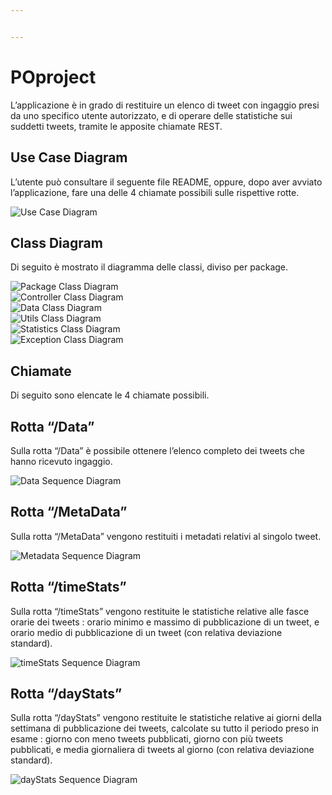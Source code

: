 ```yaml
---


---
```


<h1 id="poproject">POproject</h1>
<p>L’applicazione è in grado di restituire un elenco di tweet con ingaggio presi da uno specifico utente autorizzato, e di operare delle statistiche sui suddetti tweets, tramite le apposite chiamate REST.</p>
<h2 id="use-case-diagram">Use Case Diagram</h2>
<p>L’utente può consultare il seguente file README, oppure, dopo aver avviato l’applicazione, fare una delle 4 chiamate possibili sulle rispettive rotte.</p>
<p><img src="https://github.com/ValerioDAngelo/POproject/blob/master/UML/POprojectModel%20Use%20Case%20Diagram.jpg" alt="Use Case Diagram"></p>
<h2 id="class-diagram">Class Diagram</h2>
<p>Di seguito è mostrato il diagramma delle classi, diviso per package.</p>
<p><img src="https://github.com/ValerioDAngelo/POproject/blob/master/UML/POprojectModel%20Package%20Class%20Diagram.png" alt="Package Class Diagram"><br>
<img src="https://github.com/ValerioDAngelo/POproject/blob/master/UML/POprojectModel%20Controller%20Class%20Diagram.jpg" alt="Controller Class Diagram"><br>
<img src="https://github.com/ValerioDAngelo/POproject/blob/master/UML/POprojectModel%20Data%20Class%20Diagram.png" alt="Data Class Diagram"><br>
<img src="https://github.com/ValerioDAngelo/POproject/blob/master/UML/POprojectModel%20utils%20Class%20Diagram.jpg" alt="Utils Class Diagram"><br>
<img src="https://github.com/ValerioDAngelo/POproject/blob/master/UML/POprojectModel%20statistics%20Class%20Diagram.jpg" alt="Statistics Class Diagram"><br>
<img src="https://github.com/ValerioDAngelo/POproject/blob/master/UML/POprojectModel%20exception%20Class%20Diagram.png" alt="Exception Class Diagram"></p>
<h2 id="chiamate">Chiamate</h2>
<p>Di seguito sono elencate le 4 chiamate possibili.</p>
<h2 id="rotta-data">Rotta “/Data”</h2>
<p>Sulla rotta “/Data” è possibile ottenere l’elenco completo dei tweets che hanno ricevuto ingaggio.</p>
<p><img src="https://github.com/ValerioDAngelo/POproject/blob/master/UML/Data%20Sequence%20Diagram.png" alt="Data Sequence Diagram"></p>
<h2 id="rotta-metadata">Rotta “/MetaData”</h2>
<p>Sulla rotta “/MetaData” vengono restituiti i metadati relativi al singolo tweet.</p>
<p><img src="https://github.com/ValerioDAngelo/POproject/blob/master/UML/Metadata%20Sequence%20Diagram.png" alt="Metadata Sequence Diagram"></p>
<h2 id="rotta-timestats">Rotta “/timeStats”</h2>
<p>Sulla rotta “/timeStats” vengono restituite le statistiche relative alle fasce orarie dei tweets : orario minimo e massimo di pubblicazione di un tweet, e orario medio di pubblicazione di un tweet (con relativa deviazione standard).</p>
<p><img src="https://github.com/ValerioDAngelo/POproject/blob/master/UML/timeStats%20Sequence%20Diagram.png" alt="timeStats Sequence Diagram"></p>
<h2 id="rotta-daystats">Rotta “/dayStats”</h2>
<p>Sulla rotta “/dayStats” vengono restituite le statistiche relative ai giorni della settimana di pubblicazione dei tweets, calcolate su tutto il periodo preso in esame : giorno con meno tweets pubblicati, giorno con più tweets pubblicati, e media giornaliera di tweets al giorno (con relativa deviazione standard).</p>
<p><img src="https://github.com/ValerioDAngelo/POproject/blob/master/UML/dayStats%20Sequence%20Diagram.png" alt="dayStats Sequence Diagram"></p>

